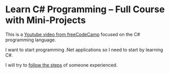 # Learn C# Programming – Full Course with Mini-Projects

This is a [Youtube video from freeCodeCamp](https://youtu.be/YrtFtdTTfv0?si=h1cOlFkAb_Ujs46g) focused on the C# programming language.

I want to start programming .Net applications so I need to start by learning C#.

I will try to [follow the steps](https://youtu.be/ohkeYczD1LY?si=zXLcmSnyChLZSNMU) of someone experienced. 
